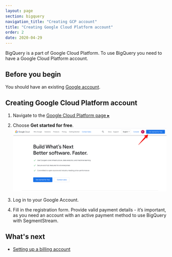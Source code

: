 ```yaml
---
layout: page
section: bigquery
navigation_title: "Creating GCP account"
title: "Creating Google Cloud Platform account"
order: 2
date: 2020-04-29
---
```


<!---
In this article explained how to
1. Sign up for BigQuery (with relevant links)
2. Create first project (or a new project if one exists if it is a different flow). Suggest how to name the project to avoid namings like "SegmentStream"
-->

BigQuery is a part of Google Cloud Platform.
To use BigQuery you need to have a Google Cloud Platform account.

## Before you begin
You should have an existing [Google account](https://support.google.com/accounts/answer/27441).

## Creating Google Cloud Platform account
1. Navigate to the [Google Cloud Platform page ▸](https://cloud.google.com)

2. Choose **Get started for free**.
![Click on Get started for free](/img/big-query_start.png)

3. Log in to your Google Account.

4. Fill in the registration form.
Provide valid payment details - it’s important, as you need an account with an active payment method to use BigQuery with SegmentStream.

## What's next
* [Setting up a billing account](enabling-billing)
